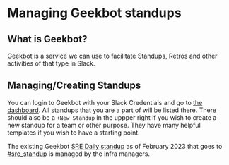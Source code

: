 
# Managing Geekbot standups

## What is Geekbot?

[Geekbot](https://geekbot.com/) is a service we can use to facilitate Standups, Retros and other activities of that type in Slack.

## Managing/Creating Standups

You can login to Geekbot with your Slack Credentials and go to [the dashboard](https://app.geekbot.com/dashboard/home).
All standups that you are a part of will be listed there.  There should also be a `+New Standup` in the uppper right if you wish to create
a new standup for a team or other purpose.  They have many helpful templates if you wish to have a starting point.

The existing Geekbot [SRE Daily standup](https://app.geekbot.com/dashboard/standup/25831/view) as of February 2023 that goes to [#sre_standup](https://gitlab.slack.com/archives/C027DF6UCSJ) is managed by the infra managers.
